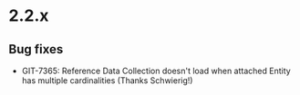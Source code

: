 # 2.2.x

## Bug fixes

- GIT-7365: Reference Data Collection doesn't load when attached Entity has multiple cardinalities (Thanks Schwierig!)
